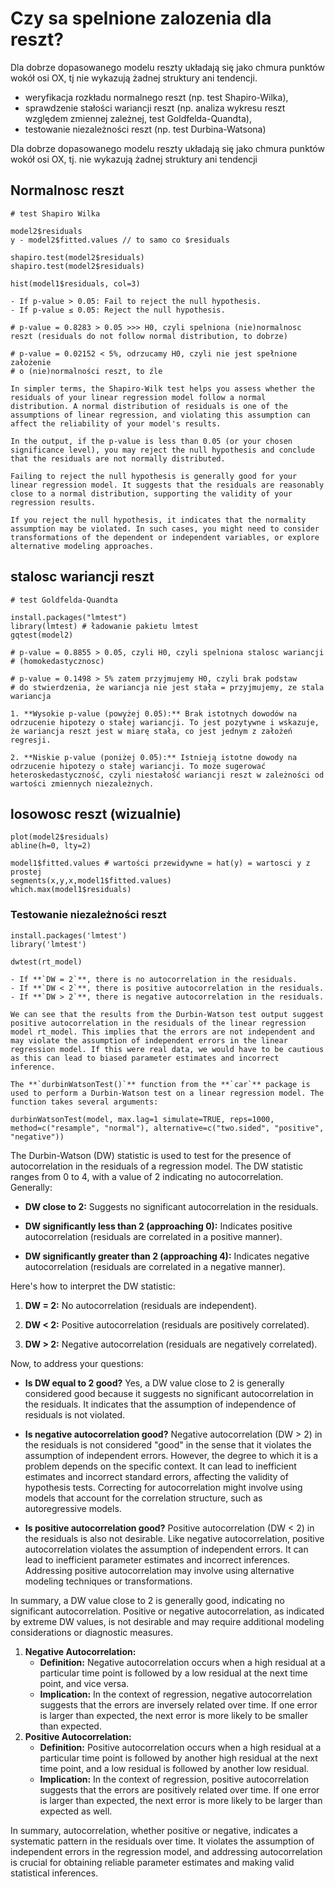 # Czy sa spelnione zalozenia dla reszt?

Dla dobrze dopasowanego modelu reszty układają się jako chmura punktów wokół osi OX, tj nie wykazują żadnej struktury ani tendencji.

- weryfikacja rozkładu normalnego reszt (np. test Shapiro-Wilka),
- sprawdzenie stałości wariancji reszt (np. analiza wykresu reszt względem zmiennej zależnej, test
Goldfelda-Quandta),
- testowanie niezależności reszt (np. test Durbina-Watsona)

Dla dobrze dopasowanego modelu reszty układają się jako chmura punktów wokół osi OX,
tj. nie wykazują żadnej struktury ani tendencji

## Normalnosc reszt

```
# test Shapiro Wilka

model2$residuals
y - model2$fitted.values // to samo co $residuals

shapiro.test(model2$residuals)
shapiro.test(model2$residuals)

hist(model1$residuals, col=3)

- If p-value > 0.05: Fail to reject the null hypothesis.
- If p-value ≤ 0.05: Reject the null hypothesis.

# p-value = 0.8283 > 0.05 >>> H0, czyli spelniona (nie)normalnosc reszt (residuals do not follow normal distribution, to dobrze)

# p-value = 0.02152 < 5%, odrzucamy H0, czyli nie jest spełnione założenie 
# o (nie)normalności reszt, to źle

In simpler terms, the Shapiro-Wilk test helps you assess whether the residuals of your linear regression model follow a normal distribution. A normal distribution of residuals is one of the assumptions of linear regression, and violating this assumption can affect the reliability of your model's results.

In the output, if the p-value is less than 0.05 (or your chosen significance level), you may reject the null hypothesis and conclude that the residuals are not normally distributed.

Failing to reject the null hypothesis is generally good for your linear regression model. It suggests that the residuals are reasonably close to a normal distribution, supporting the validity of your regression results.

If you reject the null hypothesis, it indicates that the normality assumption may be violated. In such cases, you might need to consider transformations of the dependent or independent variables, or explore alternative modeling approaches.

```
## stalosc wariancji reszt

```
# test Goldfelda-Quandta

install.packages("lmtest")
library(lmtest) # ładowanie pakietu lmtest
gqtest(model2)

# p-value = 0.8855 > 0.05, czyli H0, czyli spelniona stalosc wariancji
# (homokedastycznosc)

# p-value = 0.1498 > 5% zatem przyjmujemy H0, czyli brak podstaw
# do stwierdzenia, że wariancja nie jest stała = przyjmujemy, ze stala wariancja

1. **Wysokie p-value (powyżej 0.05):** Brak istotnych dowodów na odrzucenie hipotezy o stałej wariancji. To jest pozytywne i wskazuje, że wariancja reszt jest w miarę stała, co jest jednym z założeń regresji.
    
2. **Niskie p-value (poniżej 0.05):** Istnieją istotne dowody na odrzucenie hipotezy o stałej wariancji. To może sugerować heteroskedastyczność, czyli niestałość wariancji reszt w zależności od wartości zmiennych niezależnych.

```
## losowosc reszt (wizualnie)

```
plot(model2$residuals)
abline(h=0, lty=2)
```

```
model1$fitted.values # wartości przewidywne = hat(y) = wartosci y z prostej
segments(x,y,x,model1$fitted.values)
which.max(model1$residuals)
```

### Testowanie niezależności reszt

```
install.packages('lmtest') 
library('lmtest')

dwtest(rt_model)

- If **`DW = 2`**, there is no autocorrelation in the residuals.
- If **`DW < 2`**, there is positive autocorrelation in the residuals.
- If **`DW > 2`**, there is negative autocorrelation in the residuals.

We can see that the results from the Durbin-Watson test output suggest positive autocorrelation in the residuals of the linear regression model rt_model. This implies that the errors are not independent and may violate the assumption of independent errors in the linear regression model. If this were real data, we would have to be cautious as this can lead to biased parameter estimates and incorrect inference.

The **`durbinWatsonTest()`** function from the **`car`** package is used to perform a Durbin-Watson test on a linear regression model. The function takes several arguments:

durbinWatsonTest(model, max.lag=1 simulate=TRUE, reps=1000, method=c("resample", "normal"), alternative=c("two.sided", "positive", "negative"))

```
  
The Durbin-Watson (DW) statistic is used to test for the presence of autocorrelation in the residuals of a regression model. The DW statistic ranges from 0 to 4, with a value of 2 indicating no autocorrelation. Generally:

- **DW close to 2:** Suggests no significant autocorrelation in the residuals.
    
- **DW significantly less than 2 (approaching 0):** Indicates positive autocorrelation (residuals are correlated in a positive manner).
    
- **DW significantly greater than 2 (approaching 4):** Indicates negative autocorrelation (residuals are correlated in a negative manner).
    

Here's how to interpret the DW statistic:

1. **DW = 2:** No autocorrelation (residuals are independent).
    
2. **DW < 2:** Positive autocorrelation (residuals are positively correlated).
    
3. **DW > 2:** Negative autocorrelation (residuals are negatively correlated).
    

Now, to address your questions:

- **Is DW equal to 2 good?** Yes, a DW value close to 2 is generally considered good because it suggests no significant autocorrelation in the residuals. It indicates that the assumption of independence of residuals is not violated.
    
- **Is negative autocorrelation good?** Negative autocorrelation (DW > 2) in the residuals is not considered "good" in the sense that it violates the assumption of independent errors. However, the degree to which it is a problem depends on the specific context. It can lead to inefficient estimates and incorrect standard errors, affecting the validity of hypothesis tests. Correcting for autocorrelation might involve using models that account for the correlation structure, such as autoregressive models.

- **Is positive autocorrelation good?** Positive autocorrelation (DW < 2) in the residuals is also not desirable. Like negative autocorrelation, positive autocorrelation violates the assumption of independent errors. It can lead to inefficient parameter estimates and incorrect inferences. Addressing positive autocorrelation may involve using alternative modeling techniques or transformations.

In summary, a DW value close to 2 is generally good, indicating no significant autocorrelation. Positive or negative autocorrelation, as indicated by extreme DW values, is not desirable and may require additional modeling considerations or diagnostic measures.

1. **Negative Autocorrelation:**
    - **Definition:** Negative autocorrelation occurs when a high residual at a particular time point is followed by a low residual at the next time point, and vice versa.
    - **Implication:** In the context of regression, negative autocorrelation suggests that the errors are inversely related over time. If one error is larger than expected, the next error is more likely to be smaller than expected.
2. **Positive Autocorrelation:**
    - **Definition:** Positive autocorrelation occurs when a high residual at a particular time point is followed by another high residual at the next time point, and a low residual is followed by another low residual.
    - **Implication:** In the context of regression, positive autocorrelation suggests that the errors are positively related over time. If one error is larger than expected, the next error is more likely to be larger than expected as well.

In summary, autocorrelation, whether positive or negative, indicates a systematic pattern in the residuals over time. It violates the assumption of independent errors in the regression model, and addressing autocorrelation is crucial for obtaining reliable parameter estimates and making valid statistical inferences.